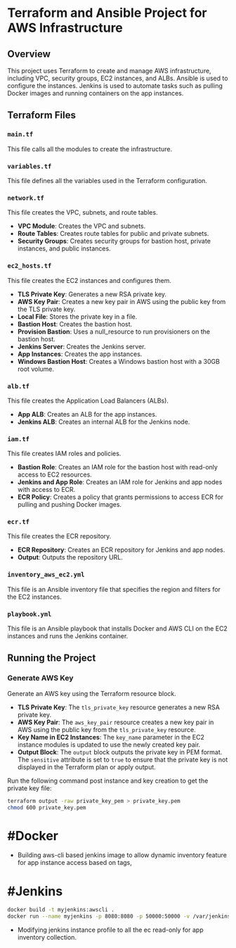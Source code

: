 # Terraform and Ansible Project for AWS Infrastructure

## Overview
This project uses Terraform to create and manage AWS infrastructure, including VPC, security groups, EC2 instances, and ALBs. Ansible is used to configure the instances. Jenkins is used to automate tasks such as pulling Docker images and running containers on the app instances.

## Terraform Files

### `main.tf`
This file calls all the modules to create the infrastructure.

### `variables.tf`
This file defines all the variables used in the Terraform configuration.

### `network.tf`
This file creates the VPC, subnets, and route tables.

- **VPC Module**: Creates the VPC and subnets.
- **Route Tables**: Creates route tables for public and private subnets.
- **Security Groups**: Creates security groups for bastion host, private instances, and public instances.

### `ec2_hosts.tf`
This file creates the EC2 instances and configures them.

- **TLS Private Key**: Generates a new RSA private key.
- **AWS Key Pair**: Creates a new key pair in AWS using the public key from the TLS private key.
- **Local File**: Stores the private key in a file.
- **Bastion Host**: Creates the bastion host.
- **Provision Bastion**: Uses a null_resource to run provisioners on the bastion host.
- **Jenkins Server**: Creates the Jenkins server.
- **App Instances**: Creates the app instances.
- **Windows Bastion Host**: Creates a Windows bastion host with a 30GB root volume.

### `alb.tf`
This file creates the Application Load Balancers (ALBs).

- **App ALB**: Creates an ALB for the app instances.
- **Jenkins ALB**: Creates an internal ALB for the Jenkins node.

### `iam.tf`
This file creates IAM roles and policies.

- **Bastion Role**: Creates an IAM role for the bastion host with read-only access to EC2 resources.
- **Jenkins and App Role**: Creates an IAM role for Jenkins and app nodes with access to ECR.
- **ECR Policy**: Creates a policy that grants permissions to access ECR for pulling and pushing Docker images.

### `ecr.tf`
This file creates the ECR repository.

- **ECR Repository**: Creates an ECR repository for Jenkins and app nodes.
- **Output**: Outputs the repository URL.

### `inventory_aws_ec2.yml`
This file is an Ansible inventory file that specifies the region and filters for the EC2 instances.

### `playbook.yml`
This file is an Ansible playbook that installs Docker and AWS CLI on the EC2 instances and runs the Jenkins container.

## Running the Project

### Generate AWS Key
Generate an AWS key using the Terraform resource block.

- **TLS Private Key**: The `tls_private_key` resource generates a new RSA private key.
- **AWS Key Pair**: The `aws_key_pair` resource creates a new key pair in AWS using the public key from the `tls_private_key` resource.
- **Key Name in EC2 Instances**: The `key_name` parameter in the EC2 instance modules is updated to use the newly created key pair.
- **Output Block**: The `output` block outputs the private key in PEM format. The `sensitive` attribute is set to `true` to ensure that the private key is not displayed in the Terraform plan or apply output.

Run the following command post instance and key creation to get the private key file:

```sh
terraform output -raw private_key_pem > private_key.pem
chmod 600 private_key.pem
```

# #Docker
- Building aws-cli based jenkins image to allow dynamic inventory feature for app instance access based on tags,

# #Jenkins
```sh
docker build -t myjenkins:awscli .
docker run --name myjenkins -p 8080:8080 -p 50000:50000 -v /var/jenkins_home:/var/jenkins_home myjenkins:awscli
```
- Modifying jenkins instance profile to all the ec read-only for app inventory collection.